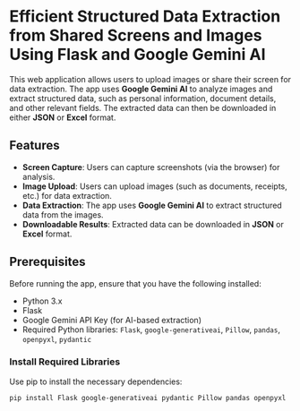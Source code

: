 # Efficient Structured Data Extraction from Shared Screens and Images Using Flask and Google Gemini AI

This web application allows users to upload images or share their screen for data extraction. The app uses **Google Gemini AI** to analyze images and extract structured data, such as personal information, document details, and other relevant fields. The extracted data can then be downloaded in either **JSON** or **Excel** format.

## Features
- **Screen Capture**: Users can capture screenshots (via the browser) for analysis.
- **Image Upload**: Users can upload images (such as documents, receipts, etc.) for data extraction.
- **Data Extraction**: The app uses **Google Gemini AI** to extract structured data from the images.
- **Downloadable Results**: Extracted data can be downloaded in **JSON** or **Excel** format.

## Prerequisites

Before running the app, ensure that you have the following installed:
- Python 3.x
- Flask
- Google Gemini API Key (for AI-based extraction)
- Required Python libraries: `Flask`, `google-generativeai`, `Pillow`, `pandas`, `openpyxl`, `pydantic`

### Install Required Libraries

Use pip to install the necessary dependencies:

```bash
pip install Flask google-generativeai pydantic Pillow pandas openpyxl
